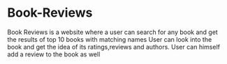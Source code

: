 # Book-Reviews

Book Reviews is a website where a user can search for any book and get the results of top 10 books with matching names
User can look into the book and get the idea of its ratings,reviews and authors.
User can himself add a review to the book as well

